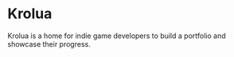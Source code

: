 # Krolua

Krolua is a home for indie game developers to build a portfolio and showcase their progress.